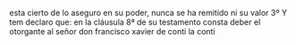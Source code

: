 esta cierto de lo aseguro en su poder, nunca se ha remitido ni su valor
3º Y tem declaro que: en la cláusula 8ª de su testamento consta
deber el otorgante al señor don francisco xavier de conti la conti